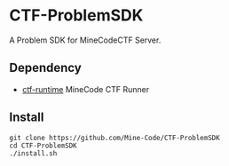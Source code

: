 # CTF-ProblemSDK

A Problem SDK for MineCodeCTF Server.

## Dependency

- [ctf-runtime](https://github.com/Mine-Code/ctf-runtime) MineCode CTF Runner

## Install

```plain
git clone https://github.com/Mine-Code/CTF-ProblemSDK
cd CTF-ProblemSDK
./install.sh
```
